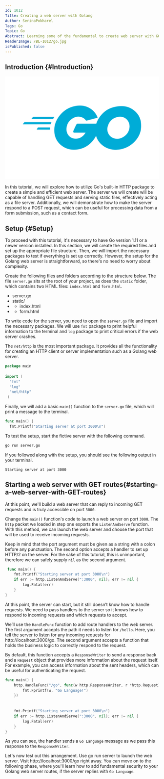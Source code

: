```yaml
---
Id: 1012
Title: Creating a web server with Golang
Author: SerinaPokharel
Tags: Go
Topic: Go
Abstract: Learning some of the fundamental to create web server with GO.
HeaderImage: /BL-1012/go.jpg
isPublished: false
---
```


## Introduction {#Introduction}
![GO](/public/BL-1012/logo.png)

In this tutorial, we will explore how to utilize Go's built-in HTTP package to create a simple and efficient web server. The server we will create will be capable of handling GET requests and serving static files, effectively acting as a file server. Additionally, we will demonstrate how to make the server respond to a POST request, which can be useful for processing data from a form submission, such as a contact form.

## Setup {#Setup}

To proceed with this tutorial, it's necessary to have Go version 1.11 or a newer version installed. In this section, we will create the required files and set up the appropriate file structure. Then, we will import the necessary packages to test if everything is set up correctly. However, the setup for the Golang web server is straightforward, so there's no need to worry about complexity.

Create the following files and folders according to the structure below. The file `server.go` sits at the root of your project, as does the `static` folder, which contains two HTML files: `index.html` and `form.html`.

- server.go
- static/
- - index.html
- - form.html

To write code for the server, you need to open the `server.go` file and import the necessary packages. We will use `fmt` package to print helpful information to the terminal and `log` package to print critical errors if the web server crashes.

The `net/http` is the most important package. It provides all the functionality for creating an HTTP client or server implementation such as a Golang web server.

```go
package main

import (
  "fmt"
  "log"
  "net/http"
 )

```

Finally, we will add a basic `main()` function to the `server.go` file, which will print a message to the terminal.

```go
func main() {
  fmt.Printf("Starting server at port 3000\n")
```

To test the setup, start the fictive server with the following command.

```bash
go run server.go
```
If you followed along with the setup, you should see the following output in your terminal.

```
Starting server at port 3000
```

## Starting a web server with GET routes{#starting-a-web-server-with-GET-routes}

At this point, we'll build a web server that can reply to incoming GET requests and is truly accessible on port `3000`.

Change the `main()` function's code to launch a web server on port `3000`. The `http` packet we loaded in step one exports the `ListenAndServe` function. With this method, we can launch the web server and choose the port that will be used to receive incoming requests.

Keep in mind that the port argument must be given as a string with a colon before any punctuation. The second option accepts a handler to set up HTTP/2 on the server. For the sake of this tutorial, this is unimportant, therefore we can safely supply `nil` as the second argument.


```go
 func main() {
    fmt.Printf("Starting server at port 3000\n")
    if err := http.ListenAndServe(":3000", nil); err != nil {
        log.Fatal(err)
    }
}
```

At this point, the server can start, but it still doesn’t know how to handle requests. We need to pass handlers to the server so it knows how to respond to incoming requests and which requests to accept.

We’ll use the `HandleFunc` function to add route handlers to the web server. The first argument accepts the path it needs to listen for `/hello`. Here, you tell the server to listen for any incoming requests for http://localhost:3000/go. The second argument accepts a function that holds the business logic to correctly respond to the request.

By default, this function accepts a `ResponseWriter` to send a response back and a `Request` object that provides more information about the request itself. For example, you can access information about the sent headers, which can be useful for authenticating the request.

```go
func main() {
    http.HandleFunc("/go", func(w http.ResponseWriter, r *http.Request){
        fmt.Fprintf(w, "Go Language!")
    })


    fmt.Printf("Starting server at port 3000\n")
    if err := http.ListenAndServe(":3000", nil); err != nil {
        log.Fatal(err)
    }
}
```

As you can see, the handler sends a `Go Language` message as we pass this response to the `ResponseWriter`.

Let's now test out this arrangement. Use go run server to launch the web server. Visit http://localhost:3000/go right away. You can move on to the following phase, where you'll learn how to add fundamental security to your Golang web server routes, if the server replies with `Go Language`.
